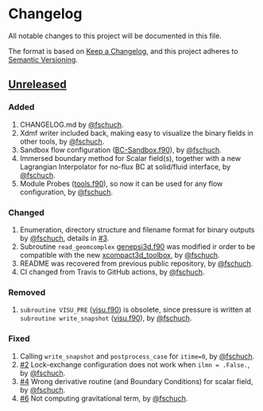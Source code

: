 # Changelog

All notable changes to this project will be documented in this file.

The format is based on [Keep a Changelog](https://keepachangelog.com/en/1.0.0/),
and this project adheres to [Semantic Versioning](https://semver.org/spec/v2.0.0.html).

## [Unreleased]

### Added

1. CHANGELOG.md by [@fschuch](https://github.com/fschuch).
1. Xdmf writer included back, making easy to visualize the binary fields in other tools, by [@fschuch](https://github.com/fschuch).
1. Sandbox flow configuration ([BC-Sandbox.f90](./src/BC-Sandbox.f90)), by [@fschuch](https://github.com/fschuch).
1. Immersed boundary method for Scalar field(s), together with a new Lagrangian Interpolator for no-flux BC at solid/fluid interface, by [@fschuch](https://github.com/fschuch).
1. Module Probes ([tools.f90](./src/tools.f90)), so now it can be used for any flow configuration, by [@fschuch](https://github.com/fschuch).

### Changed

1. Enumeration, directory structure and filename format for binary outputs by [@fschuch](https://github.com/fschuch), details in [#3](https://github.com/fschuch/Xcompact3d/issues/3).
1. Subroutine `read_geomcomplex` [genepsi3d.f90](./src/genepsi3d.f90) was modified ir order to be compatible with the new [xcompact3d_toolbox](https://github.com/fschuch/xcompact3d_toolbox), by [@fschuch](https://github.com/fschuch).
1. README was recovered from previous public repository, by [@fschuch](https://github.com/fschuch).
1. CI changed from Travis to GitHub actions, by [@fschuch](https://github.com/fschuch).

### Removed

1. `subroutine VISU_PRE` ([visu.f90](./src/visu.f90)) is obsolete, since pressure is written at `subroutine write_snapshot` ([visu.f90](./src/visu.f90)), by [@fschuch](https://github.com/fschuch).

### Fixed

1. Calling `write_snapshot` and `postprocess_case` for `itime=0`, by [@fschuch](https://github.com/fschuch).
1. [#2](https://github.com/fschuch/Xcompact3d/issues/4) Lock-exchange configuration does not work when `ilmn = .False.`, by [@fschuch](https://github.com/fschuch).
1. [#4](https://github.com/fschuch/Xcompact3d/issues/4) Wrong derivative routine (and Boundary Conditions) for scalar field, by [@fschuch](https://github.com/fschuch).
1. [#6](https://github.com/fschuch/Xcompact3d/issues/6) Not computing gravitational term, by [@fschuch](https://github.com/fschuch).

[Unreleased]: https://github.com/xcompact3d/Incompact3d/compare/dev...fschuch:master

